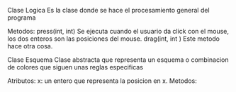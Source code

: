 Clase Logica
Es la clase donde se hace el procesamiento general del programa

Metodos:
press(int, int) Se ejecuta cuando el usuario da click con el mouse, los dos enteros son las posiciones del mouse.
drag(int, int ) Este metodo hace otra cosa.

Clase Esquema
Clase abstracta que representa un esquema o combinacion de colores que siguen unas reglas especificas

Atributos:
x: un entero que representa la posicion en x.
Metodos: